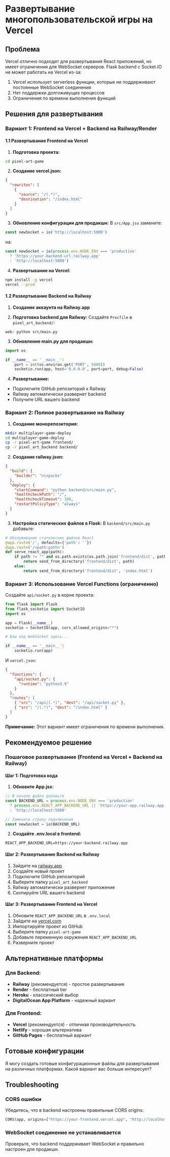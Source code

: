 # Развертывание многопользовательской игры на Vercel

## Проблема

Vercel отлично подходит для развертывания React приложений, но имеет ограничения для WebSocket серверов. Flask backend с Socket.IO не может работать на Vercel из-за:

1. Vercel использует serverless функции, которые не поддерживают постоянные WebSocket соединения
2. Нет поддержки долгоживущих процессов
3. Ограничения по времени выполнения функций

## Решения для развертывания

### Вариант 1: Frontend на Vercel + Backend на Railway/Render

#### 1.1 Развертывание Frontend на Vercel

1. **Подготовка проекта:**
```bash
cd pixel-art-game
```

2. **Создание vercel.json:**
```json
{
  "rewrites": [
    {
      "source": "/(.*)",
      "destination": "/index.html"
    }
  ]
}
```

3. **Обновление конфигурации для продакшн:**
В `src/App.jsx` замените:
```javascript
const newSocket = io('http://localhost:5000')
```
на:
```javascript
const newSocket = io(process.env.NODE_ENV === 'production' 
  ? 'https://your-backend-url.railway.app' 
  : 'http://localhost:5000')
```

4. **Развертывание на Vercel:**
```bash
npm install -g vercel
vercel --prod
```

#### 1.2 Развертывание Backend на Railway

1. **Создание аккаунта на Railway.app**

2. **Подготовка backend для Railway:**
Создайте `Procfile` в `pixel_art_backend/`:
```
web: python src/main.py
```

3. **Обновление main.py для продакшн:**
```python
import os

if __name__ == '__main__':
    port = int(os.environ.get('PORT', 5000))
    socketio.run(app, host='0.0.0.0', port=port, debug=False)
```

4. **Развертывание:**
- Подключите GitHub репозиторий к Railway
- Railway автоматически развернет backend
- Получите URL вашего backend

### Вариант 2: Полное развертывание на Railway

1. **Создание монорепозитория:**
```bash
mkdir multiplayer-game-deploy
cd multiplayer-game-deploy
cp -r pixel-art-game frontend/
cp -r pixel_art_backend backend/
```

2. **Создание railway.json:**
```json
{
  "build": {
    "builder": "nixpacks"
  },
  "deploy": {
    "startCommand": "python backend/src/main.py",
    "healthcheckPath": "/",
    "healthcheckTimeout": 100,
    "restartPolicyType": "always"
  }
}
```

3. **Настройка статических файлов в Flask:**
В `backend/src/main.py` добавьте:
```python
# Обслуживание статических файлов React
@app.route('/', defaults={'path': ''})
@app.route('/<path:path>')
def serve_react_app(path):
    if path != "" and os.path.exists(os.path.join('frontend/dist', path)):
        return send_from_directory('frontend/dist', path)
    else:
        return send_from_directory('frontend/dist', 'index.html')
```

### Вариант 3: Использование Vercel Functions (ограниченно)

Создайте `api/socket.py` в корне проекта:
```python
from flask import Flask
from flask_socketio import SocketIO
import os

app = Flask(__name__)
socketio = SocketIO(app, cors_allowed_origins="*")

# Ваш код WebSocket здесь...

if __name__ == '__main__':
    socketio.run(app)
```

И `vercel.json`:
```json
{
  "functions": {
    "api/socket.py": {
      "runtime": "python3.9"
    }
  },
  "routes": [
    { "src": "/api/(.*)", "dest": "/api/socket.py" },
    { "src": "/(.*)", "dest": "/index.html" }
  ]
}
```

**Примечание:** Этот вариант имеет ограничения по времени выполнения.

## Рекомендуемое решение

### Пошаговое развертывание (Frontend на Vercel + Backend на Railway)

#### Шаг 1: Подготовка кода

1. **Обновите App.jsx:**
```javascript
// В начале файла добавьте
const BACKEND_URL = process.env.NODE_ENV === 'production' 
  ? process.env.REACT_APP_BACKEND_URL || 'https://your-app.railway.app'
  : 'http://localhost:5000'

// Замените строку подключения
const newSocket = io(BACKEND_URL)
```

2. **Создайте .env.local в frontend:**
```
REACT_APP_BACKEND_URL=https://your-backend.railway.app
```

#### Шаг 2: Развертывание Backend на Railway

1. Зайдите на [railway.app](https://railway.app)
2. Создайте новый проект
3. Подключите GitHub репозиторий
4. Выберите папку `pixel_art_backend`
5. Railway автоматически развернет приложение
6. Скопируйте URL вашего backend

#### Шаг 3: Развертывание Frontend на Vercel

1. Обновите `REACT_APP_BACKEND_URL` в `.env.local`
2. Зайдите на [vercel.com](https://vercel.com)
3. Импортируйте проект из GitHub
4. Выберите папку `pixel-art-game`
5. Добавьте переменную окружения `REACT_APP_BACKEND_URL`
6. Разверните проект

## Альтернативные платформы

### Для Backend:
- **Railway** (рекомендуется) - простое развертывание
- **Render** - бесплатный tier
- **Heroku** - классический выбор
- **DigitalOcean App Platform** - надежный вариант

### Для Frontend:
- **Vercel** (рекомендуется) - отличная производительность
- **Netlify** - хорошая альтернатива
- **GitHub Pages** - бесплатный вариант

## Готовые конфигурации

Я могу создать готовые конфигурационные файлы для развертывания на различных платформах. Какой вариант вас больше интересует?

## Troubleshooting

### CORS ошибки
Убедитесь, что в backend настроены правильные CORS origins:
```python
CORS(app, origins=["https://your-frontend.vercel.app", "http://localhost:3000"])
```

### WebSocket соединение не устанавливается
Проверьте, что backend поддерживает WebSocket и правильно настроен для продакшн.


